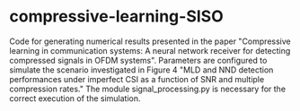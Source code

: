 # compressive-learning-SISO
Code for generating numerical results presented in the paper "Compressive learning in communication systems: A neural network receiver for detecting compressed signals in OFDM systems".
Parameters are configured to simulate the scenario investigated in Figure 4 "MLD and NND detection performances under imperfect CSI as a function of SNR and multiple compression rates."
The module signal_processing.py is necessary for the correct execution of the simulation. 
